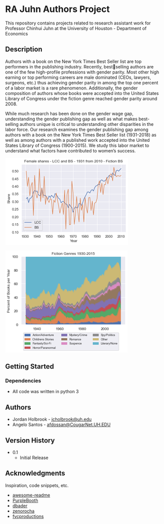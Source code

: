 # RA Juhn Authors Project

This repository contains projects related to research assistant work for Professor Chinhui Juhn at the University of Houston - Department of Economics

## Description

Authors with a book on the New York Times Best Seller list are top performers in the publishing industry. Recently, bestselling authors are one of the few high-profile professions with gender parity. Most other high earning or top performing careers are male dominated (CEOs, lawyers, surgeons, etc.) thus achieving gender parity in among the top one percent of a labor market is a rare phenomenon. Additionally, the gender composition of authors whose books were accepted into the United States Library of Congress under the fiction genre reached gender parity around 2008. 

While much research has been done on the gender wage gap, understanding the gender publishing gap as well as what makes best-selling authors unique is critical to understanding other disparities in the labor force. Our research examines the gender publishing gap among authors with a book on the New York Times Best Seller list (1931-2018) as well as among authors with a published work accepted into the United States Library of Congress (1900-2015). We study this labor market to understand what factors have contributed to women’s success.

  ![alt text](images/LCC_BS_31-10_FIC.png)

   



   ![alt text](images/Fiction_Genre_Combined_Without_Missings.png)




## Getting Started

### Dependencies

* All code was written in python 3 



## Authors

* Jordan Holbrook - jcholbrook@uh.edu
* Angelo Santos - afdossan@CougarNet.UH.EDU


## Version History

* 0.1
    * Initial Release


## Acknowledgments

Inspiration, code snippets, etc.
* [awesome-readme](https://github.com/matiassingers/awesome-readme)
* [PurpleBooth](https://gist.github.com/PurpleBooth/109311bb0361f32d87a2)
* [dbader](https://github.com/dbader/readme-template)
* [zenorocha](https://gist.github.com/zenorocha/4526327)
* [fvcproductions](https://gist.github.com/fvcproductions/1bfc2d4aecb01a834b46)
